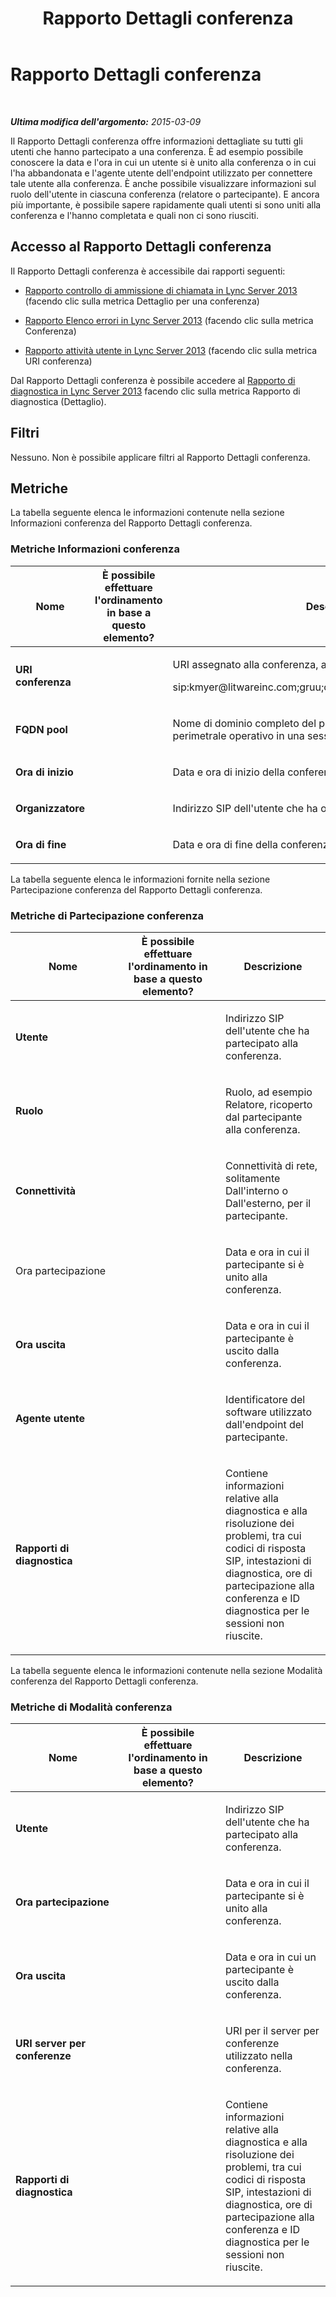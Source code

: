 ﻿---
title: Rapporto Dettagli conferenza
TOCTitle: Rapporto Dettagli conferenza
ms:assetid: 1d61cd81-dcfe-40b4-9a41-a73b038bc216
ms:mtpsurl: https://technet.microsoft.com/it-it/library/JJ204728(v=OCS.15)
ms:contentKeyID: 49299868
ms.date: 08/24/2015
mtps_version: v=OCS.15
ms.translationtype: HT
---

# Rapporto Dettagli conferenza

 

_**Ultima modifica dell'argomento:** 2015-03-09_

Il Rapporto Dettagli conferenza offre informazioni dettagliate su tutti gli utenti che hanno partecipato a una conferenza. È ad esempio possibile conoscere la data e l'ora in cui un utente si è unito alla conferenza o in cui l'ha abbandonata e l'agente utente dell'endpoint utilizzato per connettere tale utente alla conferenza. È anche possibile visualizzare informazioni sul ruolo dell'utente in ciascuna conferenza (relatore o partecipante). E ancora più importante, è possibile sapere rapidamente quali utenti si sono uniti alla conferenza e l'hanno completata e quali non ci sono riusciti.

## Accesso al Rapporto Dettagli conferenza

Il Rapporto Dettagli conferenza è accessibile dai rapporti seguenti:

  - [Rapporto controllo di ammissione di chiamata in Lync Server 2013](lync-server-2013-call-admission-control-report.md) (facendo clic sulla metrica Dettaglio per una conferenza)

  - [Rapporto Elenco errori in Lync Server 2013](lync-server-2013-failure-list-report.md) (facendo clic sulla metrica Conferenza)

  - [Rapporto attività utente in Lync Server 2013](lync-server-2013-user-activity-report.md) (facendo clic sulla metrica URI conferenza)

Dal Rapporto Dettagli conferenza è possibile accedere al [Rapporto di diagnostica in Lync Server 2013](lync-server-2013-diagnostic-report.md) facendo clic sulla metrica Rapporto di diagnostica (Dettaglio).

## Filtri

Nessuno. Non è possibile applicare filtri al Rapporto Dettagli conferenza.

## Metriche

La tabella seguente elenca le informazioni contenute nella sezione Informazioni conferenza del Rapporto Dettagli conferenza.

### Metriche Informazioni conferenza

<table>
<colgroup>
<col style="width: 33%" />
<col style="width: 33%" />
<col style="width: 33%" />
</colgroup>
<thead>
<tr class="header">
<th>Nome</th>
<th>È possibile effettuare l'ordinamento in base a questo elemento?</th>
<th>Descrizione</th>
</tr>
</thead>
<tbody>
<tr class="odd">
<td><p><strong>URI conferenza</strong></p></td>
<td><p></p></td>
<td><p>URI assegnato alla conferenza, ad esempio:</p>
<p>sip:kmyer@litwareinc.com;gruu;opaque=app:conf:focus:id:drg2y8v4</p></td>
</tr>
<tr class="even">
<td><p><strong>FQDN pool</strong></p></td>
<td><p></p></td>
<td><p>Nome di dominio completo del pool di registrazione o del server perimetrale operativo in una sessione.</p></td>
</tr>
<tr class="odd">
<td><p><strong>Ora di inizio</strong></p></td>
<td><p></p></td>
<td><p>Data e ora di inizio della conferenza.</p></td>
</tr>
<tr class="even">
<td><p><strong>Organizzatore</strong></p></td>
<td><p></p></td>
<td><p>Indirizzo SIP dell'utente che ha organizzato la conferenza.</p></td>
</tr>
<tr class="odd">
<td><p><strong>Ora di fine</strong></p></td>
<td><p></p></td>
<td><p>Data e ora di fine della conferenza.</p></td>
</tr>
</tbody>
</table>


La tabella seguente elenca le informazioni fornite nella sezione Partecipazione conferenza del Rapporto Dettagli conferenza.

### Metriche di Partecipazione conferenza

<table>
<colgroup>
<col style="width: 33%" />
<col style="width: 33%" />
<col style="width: 33%" />
</colgroup>
<thead>
<tr class="header">
<th>Nome</th>
<th>È possibile effettuare l'ordinamento in base a questo elemento?</th>
<th>Descrizione</th>
</tr>
</thead>
<tbody>
<tr class="odd">
<td><p><strong>Utente</strong></p></td>
<td><p></p></td>
<td><p>Indirizzo SIP dell'utente che ha partecipato alla conferenza.</p></td>
</tr>
<tr class="even">
<td><p><strong>Ruolo</strong></p></td>
<td><p></p></td>
<td><p>Ruolo, ad esempio Relatore, ricoperto dal partecipante alla conferenza.</p></td>
</tr>
<tr class="odd">
<td><p><strong>Connettività</strong></p></td>
<td><p></p></td>
<td><p>Connettività di rete, solitamente Dall'interno o Dall'esterno, per il partecipante.</p></td>
</tr>
<tr class="even">
<td><p>Ora partecipazione</p></td>
<td><p></p></td>
<td><p>Data e ora in cui il partecipante si è unito alla conferenza.</p></td>
</tr>
<tr class="odd">
<td><p><strong>Ora uscita</strong></p></td>
<td><p></p></td>
<td><p>Data e ora in cui il partecipante è uscito dalla conferenza.</p></td>
</tr>
<tr class="even">
<td><p><strong>Agente utente</strong></p></td>
<td><p></p></td>
<td><p>Identificatore del software utilizzato dall'endpoint del partecipante.</p></td>
</tr>
<tr class="odd">
<td><p><strong>Rapporti di diagnostica</strong></p></td>
<td><p></p></td>
<td><p>Contiene informazioni relative alla diagnostica e alla risoluzione dei problemi, tra cui codici di risposta SIP, intestazioni di diagnostica, ore di partecipazione alla conferenza e ID diagnostica per le sessioni non riuscite.</p></td>
</tr>
</tbody>
</table>


La tabella seguente elenca le informazioni contenute nella sezione Modalità conferenza del Rapporto Dettagli conferenza.

### Metriche di Modalità conferenza

<table>
<colgroup>
<col style="width: 33%" />
<col style="width: 33%" />
<col style="width: 33%" />
</colgroup>
<thead>
<tr class="header">
<th>Nome</th>
<th>È possibile effettuare l'ordinamento in base a questo elemento?</th>
<th>Descrizione</th>
</tr>
</thead>
<tbody>
<tr class="odd">
<td><p><strong>Utente</strong></p></td>
<td><p></p></td>
<td><p>Indirizzo SIP dell'utente che ha partecipato alla conferenza.</p></td>
</tr>
<tr class="even">
<td><p><strong>Ora partecipazione</strong></p></td>
<td><p></p></td>
<td><p>Data e ora in cui il partecipante si è unito alla conferenza.</p></td>
</tr>
<tr class="odd">
<td><p><strong>Ora uscita</strong></p></td>
<td><p></p></td>
<td><p>Data e ora in cui un partecipante è uscito dalla conferenza.</p></td>
</tr>
<tr class="even">
<td><p><strong>URI server per conferenze</strong></p></td>
<td><p></p></td>
<td><p>URI per il server per conferenze utilizzato nella conferenza.</p></td>
</tr>
<tr class="odd">
<td><p><strong>Rapporti di diagnostica</strong></p></td>
<td><p></p></td>
<td><p>Contiene informazioni relative alla diagnostica e alla risoluzione dei problemi, tra cui codici di risposta SIP, intestazioni di diagnostica, ore di partecipazione alla conferenza e ID diagnostica per le sessioni non riuscite.</p></td>
</tr>
</tbody>
</table>

